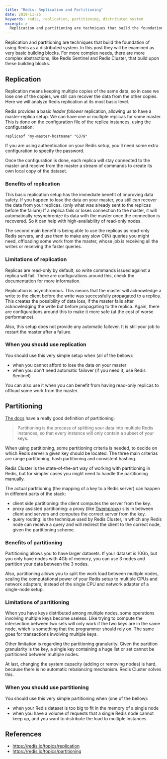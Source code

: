 ```yaml
---
title: "Redis: Replication and Partitioning"
date: 2019-11-25
keywords: redis, replication, partitioning, distributed system
excerpt: >
  Replication and partitioning are techniques that build the foundation of using Redis as a distributed system, and prepare the way for more complex abstractions like Redis Sentinel and Redis Cluster
---
```


Replication and partitioning are techniques that build the foundation of using Redis as a distributed system. In this post they will be examined as very basic building blocks. For more complex needs, there are more complex abstractions, like Redis Sentinel and Redis Cluster, that build upon these building blocks.

## Replication

Replication means keeping multiple copies of the same data, so in case we lose one of the copies, we still can recover the data from the other copies. Here we will analyze Redis replication at its most basic level.

Redis provides a basic *leader follower* replication, allowing us to have a master-replica setup. We can have one or multiple replicas for some master. This is done on the configuration file of the replica instances, using the configuration:

```
replicaof "my-master-hostname" "6379"
```

If you are using authentication on your Redis setup, you'll need some extra configuration to specify the password.

Once the configuration is done, each replica will stay connected to the master and receive from the master a stream of commands to create its own local copy of the dataset.

### Benefits of replication

This basic replication setup has the immediate benefit of improving data safety. If you happen to lose the data on your master, you still can recover the data from your replicas. (only what was already sent to the replicas before the failure) If a replica fails or loses connection to the master, it will automatically resynchronize its data with the master once the connection is recovered. So it can help with high-availability of read-only nodes.

The second main benefit is being able to use the replicas as read-only Redis servers, and use them to make any slow O(N) queries you might need, offloading some work from the master, whose job is receiving all the writes or receiving the faster queries.

### Limitations of replication

Replicas are read-only by default, so write commands issued against a replica will fail. There are configurations around this, check the documentation for more information.

Replication is asynchronous. This means that the master will acknowledge a write to the client before the write was successfully propagated to a replica. This creates the possibility of data loss, if the master fails after acknowledging the write but before propagating to the replica. Again, there are configurations around this to make it more safe (at the cost of worse performance).

Also, this setup does not provide any automatic failover. It is still your job to restart the master after a failure.

### When you should use replication

You should use this very simple setup when (all of the bellow):
- when you cannot afford to lose the data on your master
- when you don't need automatic failover (if you need it, use Redis Sentinel)

You can also use it when you can benefit from having read-only replicas to offload some work from the master.

## Partitioning

[The docs](https://redis.io/topics/partitioning) have a really good definition of partitioning:

> Partitioning is the process of splitting your data into multiple Redis instances, so that every instance will only contain a subset of your keys.

When using partitioning, some partitioning criteria is needed, to decide on which Redis server a given key should be located. The three main criterias are range partitioning, hash partitioning and consistent hashing.

Redis Cluster is the state-of-the-art way of working with partitioning in Redis, but for simpler cases you might need to handle the partitioning manually.

The actual partitioning (the mapping of a key to a Redis server) can happen in different parts of the stack:
- client side partitioning: the client computes the server from the key.
- proxy assisted partitioning: a proxy (like [Twemproxy](https://github.com/twitter/twemproxy)) sits in between client and servers and computes the correct server from the key.
- query routing: is the technique used by Redis Cluster, in which any Redis node can receive a query and will redirect the client to the correct node, given the partitioning scheme.

### Benefits of partitioning

Partitioning allows you to have larger datasets. If your dataset is 10Gb, but you only have nodes with 4Gb of memory, you can use 3 nodes and partition your data between the 3 nodes.

Also, partitioning allows you to split the work load between multiple nodes, scaling the computational power of your Redis setup to multiple CPUs and network adapters, instead of the single CPU and network adapter of a single-node setup.

### Limitations of partitioning

When you have keys distributed among multiple nodes, some operations involving multiple keys become useless. Like trying to compute the intersection between two sets will only work if the two keys are in the same node, which is something that the programmer should rely on. The same goes for transactions involving multiple keys.

Other limitation is regarding the partitioning granularity. Given the partition granularity is the key, a single key containing a huge list or set cannot be partitioned between multiple nodes.

At last, changing the system capacity (adding or removing nodes) is hard, because there is no automatic rebalancing mechanism. Redis Cluster solves this.

### When you should use partitioning

You should use this very simple partitioning when (one of the bellow):
- when your Redis dataset is too big to fit in the memory of a single node
- when you have a volume of requests that a single Redis node cannot keep up, and you want to distribute the load to multiple instances

## References

- https://redis.io/topics/replication
- https://redis.io/topics/partitioning
